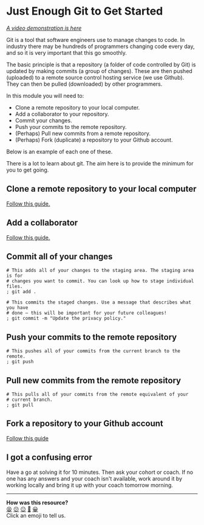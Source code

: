 # Just Enough Git to Get Started

_[A video demonstration is here](https://www.youtube.com/watch?v=wHkVhq5R0_8&t=1045s)_

Git is a tool that software engineers use to manage changes to code. In industry
there may be hundreds of programmers changing code every day, and so it is very
important that this go smoothly.

The basic principle is that a repository (a folder of code controlled by Git) is
updated by making commits (a group of changes). These are then pushed (uploaded)
to a remote source control hosting service (we use Github). They can then be
pulled (downloaded) by other programmers.

In this module you will need to:

* Clone a remote repository to your local computer.
* Add a collaborator to your repository.
* Commit your changes.
* Push your commits to the remote repository.
* (Perhaps) Pull new commits from a remote repository.
* (Perhaps) Fork (duplicate) a repository to your Github account.

Below is an example of each one of these.

There is a lot to learn about git. The aim here is to provide the minimum for
you to get going.

## Clone a remote repository to your local computer

[Follow this
guide.](https://docs.github.com/en/repositories/creating-and-managing-repositories/cloning-a-repository)

## Add a collaborator

[Follow this guide.](https://docs.github.com/en/account-and-profile/setting-up-and-managing-your-github-user-account/managing-access-to-your-personal-repositories/inviting-collaborators-to-a-personal-repository)

## Commit all of your changes

```shell
# This adds all of your changes to the staging area. The staging area is for
# changes you want to commit. You can look up how to stage individual files.
; git add .

# This commits the staged changes. Use a message that describes what you have
# done — this will be important for your future colleagues!
; git commit -m "Update the privacy policy."
```

## Push your commits to the remote repository

```shell
# This pushes all of your commits from the current branch to the remote.
; git push
```

## Pull new commits from the remote repository

```shell
# This pulls all of your commits from the remote equivalent of your
# current branch.
; git pull
```

## Fork a repository to your Github account

[Follow this
guide](https://docs.github.com/en/get-started/quickstart/fork-a-repo)

## I got a confusing error

Have a go at solving it for 10 minutes. Then ask your cohort or coach. If no one
has any answers and your coach isn't available, work around it by working
locally and bring it up with your coach tomorrow morning.


<!-- BEGIN GENERATED SECTION DO NOT EDIT -->

---

**How was this resource?**  
[😫](https://airtable.com/shrUJ3t7KLMqVRFKR?prefill_Repository=makersacademy%2Fgolden-square-in-python&prefill_File=pills%2Fjust_enough_git.md&prefill_Sentiment=😫) [😕](https://airtable.com/shrUJ3t7KLMqVRFKR?prefill_Repository=makersacademy%2Fgolden-square-in-python&prefill_File=pills%2Fjust_enough_git.md&prefill_Sentiment=😕) [😐](https://airtable.com/shrUJ3t7KLMqVRFKR?prefill_Repository=makersacademy%2Fgolden-square-in-python&prefill_File=pills%2Fjust_enough_git.md&prefill_Sentiment=😐) [🙂](https://airtable.com/shrUJ3t7KLMqVRFKR?prefill_Repository=makersacademy%2Fgolden-square-in-python&prefill_File=pills%2Fjust_enough_git.md&prefill_Sentiment=🙂) [😀](https://airtable.com/shrUJ3t7KLMqVRFKR?prefill_Repository=makersacademy%2Fgolden-square-in-python&prefill_File=pills%2Fjust_enough_git.md&prefill_Sentiment=😀)  
Click an emoji to tell us.

<!-- END GENERATED SECTION DO NOT EDIT -->
